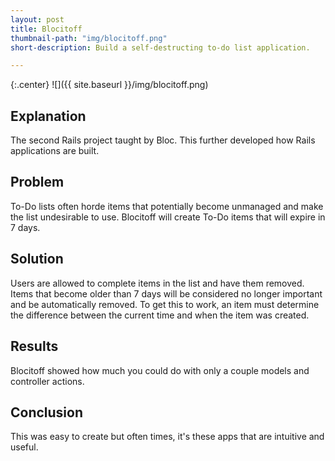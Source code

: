 ```yaml
---
layout: post
title: Blocitoff
thumbnail-path: "img/blocitoff.png"
short-description: Build a self-destructing to-do list application.

---
```


{:.center}
![]({{ site.baseurl }}/img/blocitoff.png)

## Explanation

The second Rails project taught by Bloc.  This further developed how Rails applications are built.

## Problem

To-Do lists often horde items that potentially become unmanaged and make the list undesirable to use.  Blocitoff will create To-Do items that will expire in 7 days.

## Solution

Users are allowed to complete items in the list and have them removed.  Items that become older than 7 days will be considered no longer important and be automatically removed.  To get this to work, an item must determine the difference between the current time and when the item was created.

## Results

Blocitoff showed how much you could do with only a couple models and controller actions.

## Conclusion

This was easy to create but often times, it's these apps that are intuitive and useful.